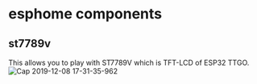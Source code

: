 # esphome components
## st7789v
  This allows you to play with ST7789V which is TFT-LCD  of ESP32 TTGO.
  ![Cap 2019-12-08 17-31-35-962](https://user-images.githubusercontent.com/11463289/70386805-a7fd8580-19e0-11ea-8ebf-10742a3ab3d1.jpg)
